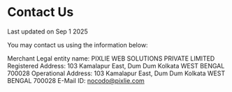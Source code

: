 # Contact Us

Last updated on Sep 1 2025

You may contact us using the information below:

Merchant Legal entity name: PIXLIE WEB SOLUTIONS PRIVATE LIMITED
Registered Address: 103 Kamalapur East, Dum Dum Kolkata WEST BENGAL 700028
Operational Address: 103 Kamalapur East, Dum Dum Kolkata WEST BENGAL 700028
E-Mail ID: nocodo@pixlie.com
